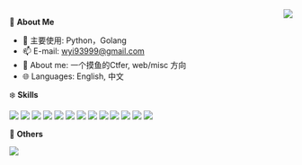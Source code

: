 <a href="#">
   <img   align="right" src="https://github-readme-stats.vercel.app/api?username=ZeroQing89&locale=cn&line_height=33&show_icons=true&hide=&theme=dark&rank_icon=default"/>
</a>

🍓 **About Me**

- 🔭  主要使用: Python，Golang
- 📫  E-mail: wyi93999@gmail.com
- 👯  About me: 一个摸鱼的Ctfer, web/misc 方向
- 🌐  Languages: English, 中文

❄️ **Skills**

![](https://img.shields.io/badge/C-00599C?style=for-the-badge&logo=c&logoColor=white)
![](https://img.shields.io/badge/C%2B%2B-00599C?style=for-the-badge&logo=c%2B%2B&logoColor=white)
![](https://img.shields.io/badge/JavaScript-F7DF1E?style=for-the-badge&logo=javascript&logoColor=black)
![](https://img.shields.io/badge/PHP-777BB4?style=for-the-badge&logo=php&logoColor=white)
![](https://img.shields.io/badge/Java-ED8B00?style=for-the-badge&logo=openjdk&logoColor=white)
![](https://img.shields.io/badge/MySQL-00000F?style=for-the-badge&logo=mysql&logoColor=white)
![](https://img.shields.io/badge/HTML-239120?style=for-the-badge&logo=html5&logoColor=white)
![](https://img.shields.io/badge/CSS-239120?&style=for-the-badge&logo=css3&logoColor=white)
![](https://img.shields.io/badge/-Python-3e74a2?style=flat-square&logo=Python&logoColor=fff)
![](https://img.shields.io/badge/-Go-00add8?style=flat-square&logo=Go&logoColor=fff)
![](https://img.shields.io/badge/-Node.js-339933?style=flat-square&logo=Node.js&logoColor=fff)
![](https://img.shields.io/badge/-Vue-4fc08d?style=flat-square&logo=Vue.js&logoColor=fff)
![](https://img.shields.io/badge/-Linux-000000?style=flat-square&logo=Linux&logoColor=fff)

🎄 **Others**

<img   align="left" src="https://github-readme-stats.vercel.app/api/top-langs/?username=ZeroQing89&locale=cn&line_height=33&theme=dark&langs_count=5"/>
